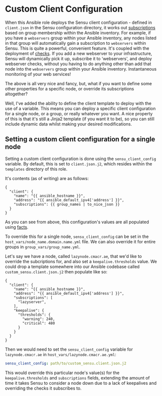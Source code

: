 # Custom Client Configuration
When this Ansible role deploys the Sensu client configuration - defined in `client.json` in the Sensu configuration directory, it works out [subscriptions](https://sensuapp.org/docs/latest/reference/clients#client-subscriptions) based on group membership within the Ansible inventory.
For example, if you have a `webservers` group within your Ansible inventory, any nodes listed in that group will automatically gain a subscription to `webservers` within Sensu.
This is quite a powerful, convenient feature. It's coupled with the deployment of [checks](https://sensuapp.org/docs/latest/guides/getting-started/intro-to-checks.html). If you add a new webserver to your infrastructure, Sensu will dynamically pick it up, subscribe it to 'webservers', and deploy webserver checks, without you having to do anything other than add that node into the `webservers` group within your Ansible inventory. Instantaneous monitoring of your web services!

The above is all very nice and fancy, but, what if you want to define some other properties for a specific node, or override its subscriptions altogether?

Well, I've added the ability to define the client template to deploy with the use of a variable. This means you can deploy a specific client configuration for a single node, or a group, or really whatever you want. A nice property of this is that it's still a Jinja2 template (if you want it to be), so you can still include dynamic data whilst making your desired modifications.

## Setting a custom client configuration for a single node
Setting a custom client configuration is done using the `sensu_client_config` variable.
By default, this is set to `client.json.j2`, which resides within the `templates` directory of this role.

It's contents (as of writing) are as follows:
``` jinja2
{
  "client": {
    "name": "{{ ansible_hostname }}",
    "address": "{{ ansible_default_ipv4['address'] }}",
    "subscriptions": {{ group_names | to_nice_json }}
  }
}
```
As you can see from above, this configuration's values are all populated using [facts](http://docs.ansible.com/playbooks_variables.html#information-discovered-from-systems-facts).

To override this for a single node, `sensu_client_config` can be set in the `host_vars/node_name.domain.name.yml` file. We can also override it for entire groups in `group_vars/group_name.yml`.

Let's say we have a node, called `lazynode.cmacr.ae`, that we'd like to override the subcriptions for, and also set a `keepalive.thresholds` value.
We could drop a template somewhere into our Ansible codebase called `custom_sensu.client.json.j2` then populate like so:
``` jinja2
{
  "client": {
    "name": "{{ ansible_hostname }}",
    "address": "{{ ansible_default_ipv4['address'] }}",
    "subscriptions": [
      "lazyserver",
    ],
    "keepalive": {
      "thresholds": {
        "warning": 240,
        "critical": 480
      }
    }
  }
}
```

Then we would need to set the `sensu_client_config` variable for `lazynode.cmacr.ae` in `host_vars/lazynode.cmacr.ae.yml`:
``` yaml
sensu_client_config: path/to/custom_sensu.client.json.j2
```
This would override this particular node's value(s) for the `keepalive.thresholds` and `subscriptions` fields, extending the amount of time it takes Sensu to consider a node down due to a lack of keepalives and overriding the checks it subscribes to.
